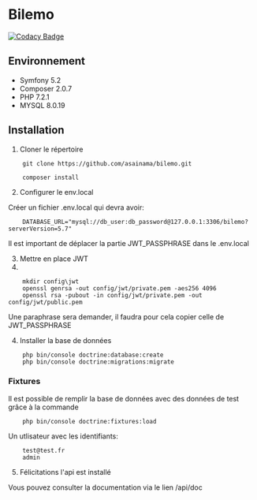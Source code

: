 # Bilemo

[![Codacy Badge](https://app.codacy.com/project/badge/Grade/f9e6630025224624a2ceade608e388e6)](https://www.codacy.com/gh/asainama/BileMo/dashboard?utm_source=github.com&amp;utm_medium=referral&amp;utm_content=asainama/BileMo&amp;utm_campaign=Badge_Grade)

## Environnement

* Symfony 5.2
* Composer 2.0.7
* PHP 7.2.1
* MYSQL  8.0.19

## Installation

1. Cloner le répertoire

```
    git clone https://github.com/asainama/bilemo.git

    composer install
```

2. Configurer le env.local

Créer un fichier .env.local qui devra avoir:

```
    DATABASE_URL="mysql://db_user:db_password@127.0.0.1:3306/bilemo?serverVersion=5.7"
```

Il est important de déplacer la partie JWT_PASSPHRASE dans le .env.local

3. Mettre en place JWT
4. 
```
    mkdir config\jwt
    openssl genrsa -out config/jwt/private.pem -aes256 4096
    openssl rsa -pubout -in config/jwt/private.pem -out config/jwt/public.pem
```

Une paraphrase sera demander, il faudra pour cela copier celle de JWT_PASSPHRASE

4. Installer la base de données

```
    php bin/console doctrine:database:create
    php bin/console doctrine:migrations:migrate
```

### Fixtures

Il est possible de remplir la base de données avec des données de test grâce à la commande

```
    php bin/console doctrine:fixtures:load
```

Un utlisateur avec les identifiants:

```
    test@test.fr
    admin
```

5. Félicitations l'api est installé

Vous pouvez consulter la documentation via le lien /api/doc